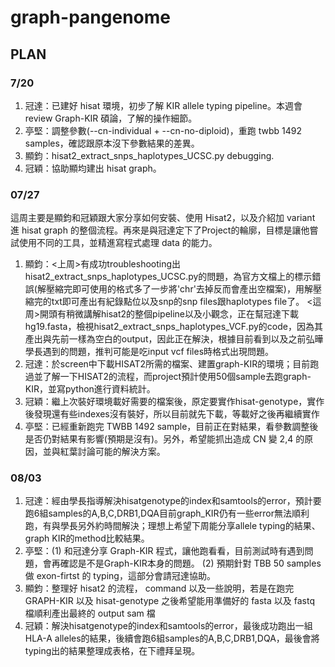 # graph-pangenome
## PLAN 
### 7/20
1. 冠達：已建好 hisat 環境，初步了解 KIR allele typing pipeline。本週會 review Graph-KIR 碩論，了解的操作細節。
2. 亭堅：調整參數(--cn-individual + --cn-no-diploid)，重跑 twbb 1492 samples，確認跟原本沒下參數結果的差異。
3. 顯鈞：hisat2_extract_snps_haplotypes_UCSC.py debugging.
4. 冠穎：協助顯均建出 hisat graph。


### 07/27
這周主要是顯鈞和冠穎跟大家分享如何安裝、使用 Hisat2，以及介紹加 variant 進 hisat graph 的整個流程。再來是與冠達定下了Project的輪廓，目標是讓他嘗試使用不同的工具，並精進寫程式處理 data 的能力。
1. 顯鈞：<上周>有成功troubleshooting出hisat2_extract_snps_haplotypes_UCSC.py的問題，為官方文檔上的標示錯誤(解壓縮完即可使用的格式多了一步將'chr'去掉反而會產出空檔案)，用解壓縮完的txt即可產出有紀錄點位以及snp的snp files跟haplotypes file了。
<這周>開頭有稍微講解hisat2的整個pipeline以及小觀念，正在幫冠達下載hg19.fasta，檢視hisat2_extract_snps_haplotypes_VCF.py的code，因為其產出與先前一樣為空白的output，因此正在解決，根據目前看到以及之前弘曄學長遇到的問題，推判可能是吃input vcf files時格式出現問題。
2. 冠達：於screen中下載HISAT2所需的檔案、建置graph-KIR的環境；目前跑過並了解一下HISAT2的流程，而project預計使用50個sample去跑graph-KIR，並寫python進行資料統計。
3. 冠穎：繼上次裝好環境載好需要的檔案後，原定要實作hisat-genotype，實作後發現還有些indexes沒有裝好，所以目前就先下載，等載好之後再繼續實作
4. 亭堅：已經重新跑完 TWBB 1492 sample，目前正在對結果，看參數調整後是否仍對結果有影響(預期是沒有)。另外，希望能抓出造成 CN 變 2,4 的原因，並與紅葉討論可能的解決方案。

### 08/03
1. 冠達：經由學長指導解決hisatgenotype的index和samtools的error，預計要跑6組samples的A,B,C,DRB1,DQA目前graph_KIR仍有一些error無法順利跑，有與學長另外約時間解決；理想上希望下周能分享allele typing的結果、graph KIR的method比較結果。
3. 亭堅：(1) 和冠達分享 Graph-KIR 程式，讓他跑看看，目前測試時有遇到問題，會再確認是不是Graph-KIR本身的問題。 (2) 預期針對 TBB 50 samples 做 exon-firtst 的 typing，這部分會請冠達協助。
4. 顯鈞：整理好 hisat2 的流程， command 以及一些說明，若是在跑完 GRAPH-KIR 以及 hisat-genotype 之後希望能用準備好的 fasta 以及 fastq 檔順利產出最終的 output sam 檔
5. 冠穎：解決hisatgenotype的index和samtools的error，最後成功跑出一組HLA-A alleles的結果，後續會跑6組samples的A,B,C,DRB1,DQA，最後會將typing出的結果整理成表格，在下禮拜呈現。












